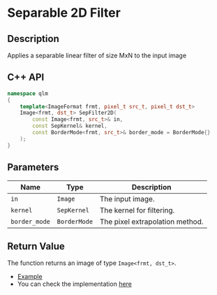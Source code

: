 # Separable 2D Filter 

## Description
Applies a separable linear filter of size MxN to the input image
## C++ API
```c++
namespace qlm
{
	template<ImageFormat frmt, pixel_t src_t, pixel_t dst_t>
	Image<frmt, dst_t> SepFilter2D(
		const Image<frmt, src_t>& in,
		const SepKernel& kernel,
		const BorderMode<frmt, src_t>& border_mode = BorderMode{}
	);
}
```

## Parameters

| Name           | Type         | Description                                                                       |
|----------------|--------------|-----------------------------------------------------------------------------------|
| `in`           | `Image`      | The input image.                                                                  |
| `kernel`       | `SepKernel`  | The kernel for filtering.                                                |
| `border_mode`  | `BorderMode` | The pixel extrapolation method.                                                              |

## Return Value
The function returns an image of type `Image<frmt, dst_t>`.

* [Example](../../../Examples/Filters/SepFilter2D)
* You can check the implementation [here](../../../../source/SepFilter2D.cpp)
